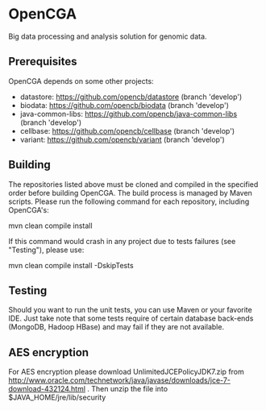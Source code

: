 OpenCGA
=======

Big data processing and analysis solution for genomic data.


## Prerequisites
OpenCGA depends on some other projects:

* datastore: https://github.com/opencb/datastore (branch 'develop')
* biodata: https://github.com/opencb/biodata (branch 'develop')
* java-common-libs: https://github.com/opencb/java-common-libs (branch 'develop')
* cellbase: https://github.com/opencb/cellbase (branch 'develop')
* variant: https://github.com/opencb/variant (branch 'develop')

## Building
The repositories listed above must be cloned and compiled in the specified order before building OpenCGA. The build process is managed by Maven scripts. Please run the following command for each repository, including OpenCGA's:

mvn clean compile install

If this command would crash in any project due to tests failures (see "Testing"), please use:

mvn clean compile install -DskipTests

## Testing
Should you want to run the unit tests, you can use Maven or your favorite IDE. Just take note that some tests require of certain database back-ends (MongoDB, Hadoop HBase) and may fail if they are not available.


## AES encryption

For AES encryption please download UnlimitedJCEPolicyJDK7.zip from http://www.oracle.com/technetwork/java/javase/downloads/jce-7-download-432124.html .
Then unzip the file into $JAVA_HOME/jre/lib/security